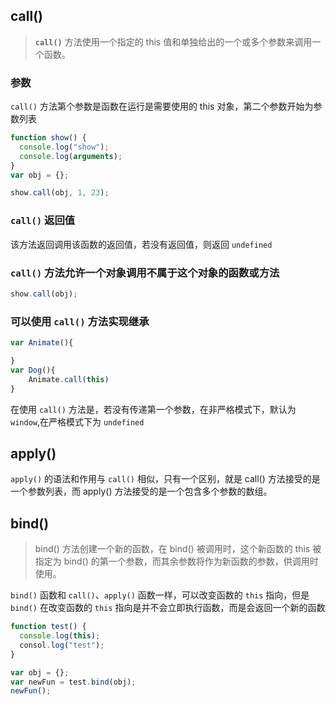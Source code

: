 ## call()

> **`call()`** 方法使用一个指定的 this 值和单独给出的一个或多个参数来调用一个函数。

### 参数

`call()` 方法第个参数是函数在运行是需要使用的 this 对象，第二个参数开始为参数列表

```javascript
function show() {
  console.log("show");
  console.log(arguments);
}
var obj = {};

show.call(obj, 1, 23);
```

### `call()` 返回值

该方法返回调用该函数的返回值，若没有返回值，则返回 `undefined`

### `call()` 方法允许一个对象调用不属于这个对象的函数或方法

```javascript
show.call(obj);
```

### 可以使用 `call()` 方法实现继承

```javascript
var Animate(){

}
var Dog(){
    Animate.call(this)
}
```

在使用 `call()` 方法是，若没有传递第一个参数，在非严格模式下，默认为 `window`,在严格模式下为 `undefined`

## apply()

`apply()` 的语法和作用与 `call()` 相似，只有一个区别，就是 call() 方法接受的是一个参数列表，而 apply() 方法接受的是一个包含多个参数的数组。

## bind()

> bind() 方法创建一个新的函数，在 bind() 被调用时，这个新函数的 this 被指定为 bind() 的第一个参数，而其余参数将作为新函数的参数，供调用时使用。

`bind()` 函数和 `call()`、`apply()` 函数一样，可以改变函数的 `this` 指向，但是 `bind()` 在改变函数的 `this` 指向是并不会立即执行函数，而是会返回一个新的函数

```javascript
function test() {
  console.log(this);
  consol.log("test");
}

var obj = {};
var newFun = test.bind(obj);
newFun();
```
